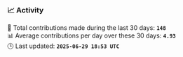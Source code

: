 ### 📈 Activity
<!--START_STATS-->
🧮 Total contributions made during the last 30 days: **`148`**  
📊 Average contributions per day over these 30 days: **`4.93`**  
🕒 Last updated: **`2025-06-29 18:53 UTC`**
<!--END_STATS-->
